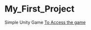 # My_First_Project
Simple Unity Game
[To Access the game](https://gcanidemir.github.io/My_First_Project/)

